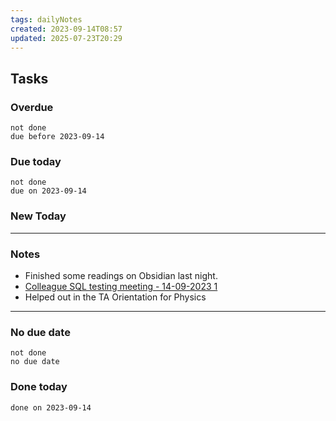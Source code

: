 ```yaml
---
tags: dailyNotes
created: 2023-09-14T08:57
updated: 2025-07-23T20:29
---
```

## Tasks
### Overdue
```tasks
not done
due before 2023-09-14
```

### Due today
```tasks
not done
due on 2023-09-14
```

### New Today

----
### Notes
- Finished some readings on Obsidian last night.
- [Colleague SQL testing meeting - 14-09-2023 1](../Meetings/Colleague%20SQL%20testing%20meeting%20-%2014-09-2023%201.md)
- Helped out in the TA Orientation for Physics
----
### No due date
```tasks
not done
no due date
```

### Done today
```tasks
done on 2023-09-14
```
